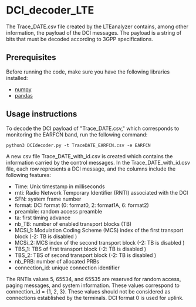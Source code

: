 # DCI_decoder_LTE

The Trace_DATE.csv file created by the LTEanalyzer contains, among other information, the payload of the DCI messages. The payload is a string of bits that must be decoded according to 3GPP specifications. 

## Prerequisites
Before running the code, make sure you have the following libraries installed:
- [numpy](https://numpy.org/)
- [pandas](https://pandas.pydata.org/)

## Usage instructions
To decode the DCI payload of "Trace_DATE.csv," which corresponds to monitoring the EARFCN band, run the following command:

```python3 DCIdecoder.py -t TraceDATE_EARFCN.csv -e EARFCN```

A new csv file Trace_DATE_with_id.csv is created which contains the information carried by the control messages. In the Trace_DATE_with_id.csv file, each row represents a DCI message, and the columns include the following features:
- Time: Unix timestamp in milliseconds 
- rnti: Radio Network Temporary Identifier (RNTI) associated with the DCI
- SFN: system frame number
- format: DCI format (0: format0, 2: format1A, 6: format2)
- preamble: random access preamble
- ta: first timing advance
- nb_TB: number of enabled transport blocks (TB)
- MCSi_1: Modulation Coding Scheme (MCS) index of the first transport block (-2: TB is disabled )
- MCSi_2: MCS index of the second transport block (-2: TB is disabled )
- TBS_1: TBS of first transport block (-2: TB is disabled )
- TBS_2: TBS of second transport block (-2: TB is disabled )
- nb_PRB: number of allocated PRBs
- connection_id: unique connection identifier

The RNTIs values 5, 65534, and 65535 are reserved for random access, paging messages, and system information. These values correspond to connection_id = {1, 2, 3}. These values should not be
considered as connections established by the terminals. DCI format 0 is used for uplink.
